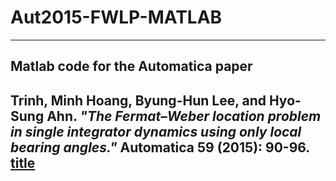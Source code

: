 # Aut2015-FWLP-MATLAB
---
## Matlab code for the Automatica paper

Trinh, Minh Hoang, Byung-Hun Lee, and Hyo-Sung Ahn. *"The Fermat–Weber location problem in single integrator dynamics using only local bearing angles."* Automatica 59 (2015): 90-96.
[title](https://www.sciencedirect.com/science/article/pii/S0005109815002459?casa_token=mzldTMvTFBQAAAAA:38JQ9fnONChjrngOHjxX3sBndkjdjLb_IyGYwdEvDPqrjfDNsq-SiryaJWG1SGVupelxlMtcTo0)
---
